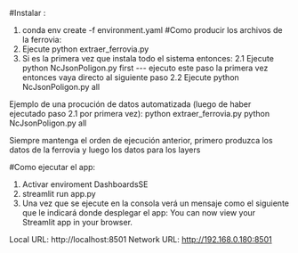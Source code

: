 #Instalar :
1) conda env create -f environment.yaml
#Como producir los archivos de la ferrovia:
1) Ejecute python extraer_ferrovia.py
2) Si es la primera vez que instala todo el sistema entonces:
   2.1 Ejecute python NcJsonPoligon.py first   --- ejecuto este paso la primera vez entonces vaya directo al siguiente paso
   2.2 Ejecute python NcJsonPoligon.py all

 Ejemplo de una procución de datos automatizada (luego de haber ejecutado paso 2.1 por primera vez):
  python extraer_ferrovia.py
  python NcJsonPoligon.py all
 
 Siempre mantenga el orden de ejecución anterior, primero produzca los datos de la ferrovia y luego los datos para los layers

#Como ejecutar el app:
1) Activar enviroment DashboardsSE
2) streamlit run app.py 
3) Una vez que se ejecute en la consola verá un mensaje como el siguiente que le 
    indicará donde desplegar el app:
 You can now view your Streamlit app in your browser.

  Local URL: http://localhost:8501
  Network URL: http://192.168.0.180:8501
